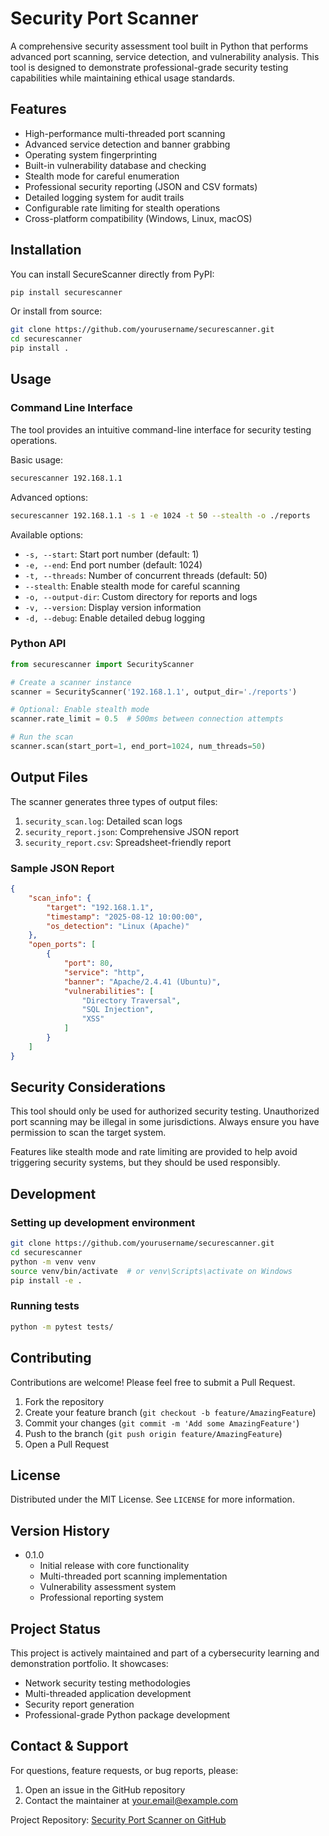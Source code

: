 # Security Port Scanner

A comprehensive security assessment tool built in Python that performs advanced port scanning, service detection, and vulnerability analysis. This tool is designed to demonstrate professional-grade security testing capabilities while maintaining ethical usage standards.

## Features

- High-performance multi-threaded port scanning
- Advanced service detection and banner grabbing
- Operating system fingerprinting
- Built-in vulnerability database and checking
- Stealth mode for careful enumeration
- Professional security reporting (JSON and CSV formats)
- Detailed logging system for audit trails
- Configurable rate limiting for stealth operations
- Cross-platform compatibility (Windows, Linux, macOS)

## Installation

You can install SecureScanner directly from PyPI:

```bash
pip install securescanner
```

Or install from source:

```bash
git clone https://github.com/yourusername/securescanner.git
cd securescanner
pip install .
```

## Usage

### Command Line Interface

The tool provides an intuitive command-line interface for security testing operations.

Basic usage:

```bash
securescanner 192.168.1.1
```

Advanced options:

```bash
securescanner 192.168.1.1 -s 1 -e 1024 -t 50 --stealth -o ./reports
```

Available options:

- `-s, --start`: Start port number (default: 1)
- `-e, --end`: End port number (default: 1024)
- `-t, --threads`: Number of concurrent threads (default: 50)
- `--stealth`: Enable stealth mode for careful scanning
- `-o, --output-dir`: Custom directory for reports and logs
- `-v, --version`: Display version information
- `-d, --debug`: Enable detailed debug logging

### Python API

```python
from securescanner import SecurityScanner

# Create a scanner instance
scanner = SecurityScanner('192.168.1.1', output_dir='./reports')

# Optional: Enable stealth mode
scanner.rate_limit = 0.5  # 500ms between connection attempts

# Run the scan
scanner.scan(start_port=1, end_port=1024, num_threads=50)
```

## Output Files

The scanner generates three types of output files:

1. `security_scan.log`: Detailed scan logs
2. `security_report.json`: Comprehensive JSON report
3. `security_report.csv`: Spreadsheet-friendly report

### Sample JSON Report

```json
{
    "scan_info": {
        "target": "192.168.1.1",
        "timestamp": "2025-08-12 10:00:00",
        "os_detection": "Linux (Apache)"
    },
    "open_ports": [
        {
            "port": 80,
            "service": "http",
            "banner": "Apache/2.4.41 (Ubuntu)",
            "vulnerabilities": [
                "Directory Traversal",
                "SQL Injection",
                "XSS"
            ]
        }
    ]
}
```

## Security Considerations

This tool should only be used for authorized security testing. Unauthorized port scanning may be illegal in some jurisdictions. Always ensure you have permission to scan the target system.

Features like stealth mode and rate limiting are provided to help avoid triggering security systems, but they should be used responsibly.

## Development

### Setting up development environment

```bash
git clone https://github.com/yourusername/securescanner.git
cd securescanner
python -m venv venv
source venv/bin/activate  # or venv\Scripts\activate on Windows
pip install -e .
```

### Running tests

```bash
python -m pytest tests/
```

## Contributing

Contributions are welcome! Please feel free to submit a Pull Request.

1. Fork the repository
2. Create your feature branch (`git checkout -b feature/AmazingFeature`)
3. Commit your changes (`git commit -m 'Add some AmazingFeature'`)
4. Push to the branch (`git push origin feature/AmazingFeature`)
5. Open a Pull Request

## License

Distributed under the MIT License. See `LICENSE` for more information.

## Version History

- 0.1.0
  - Initial release with core functionality
  - Multi-threaded port scanning implementation
  - Vulnerability assessment system
  - Professional reporting system

## Project Status

This project is actively maintained and part of a cybersecurity learning and demonstration portfolio. It showcases:

- Network security testing methodologies
- Multi-threaded application development
- Security report generation
- Professional-grade Python package development

## Contact & Support

For questions, feature requests, or bug reports, please:

1. Open an issue in the GitHub repository
2. Contact the maintainer at [your.email@example.com](mailto:your.email@example.com)

Project Repository: [Security Port Scanner on GitHub](https://github.com/yourusername/securescanner)
